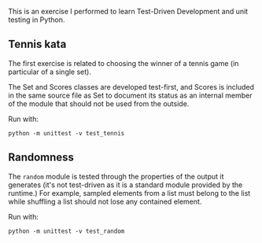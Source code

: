 This is an exercise I performed to learn Test-Driven Development and unit testing in Python.

## Tennis kata

The first exercise is related to choosing the winner of a tennis game (in particular of a single set).

The Set and Scores classes are developed test-first, and Scores is included in the same source file as Set to document its status as an internal member of the module that should not be used from the outside.

Run with:

```
python -m unittest -v test_tennis
```

## Randomness

The `random` module is tested through the properties of the output it generates (it's not test-driven as it is a standard module provided by the runtime.) For example, sampled elements from a list must belong to the list while shuffling a list should not lose any contained element.

Run with:

```
python -m unittest -v test_random
```
